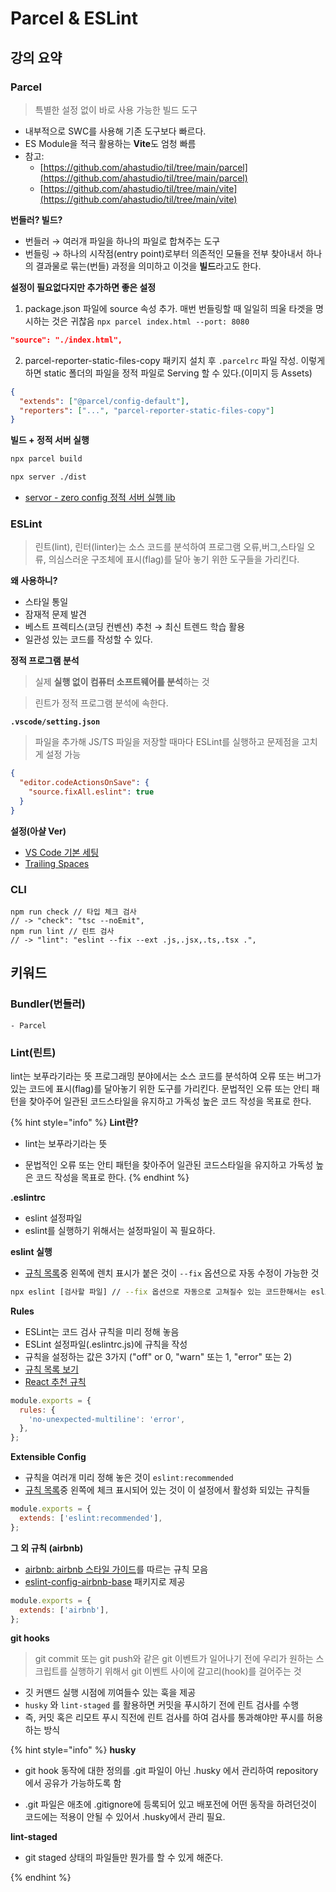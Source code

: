 # Parcel & ESLint

## 강의 요약

### Parcel

> 특별한 설정 없이 바로 사용 가능한 빌드 도구

- 내부적으로 SWC를 사용해 기존 도구보다 빠르다.
- ES Module을 적극 활용하는 **Vite**도 엄청 빠름
- 참고:
  - [https://github.com/ahastudio/til/tree/main/parcel](https://github.com/ahastudio/til/tree/main/parcel)
  - [https://github.com/ahastudio/til/tree/main/vite](https://github.com/ahastudio/til/tree/main/vite)

**번들러? 빌드?**

- 번들러 → 여러개 파일을 하나의 파일로 합쳐주는 도구
- 번들링 → 하나의 시작점(entry point)로부터 의존적인 모듈을 전부 찾아내서 하나의 결과물로 묶는(번들) 과정을 의미하고 이것을 **빌드**라고도 한다.

**설정이 필요없다지만 추가하면 좋은 설정**

1. package.json 파일에 source 속성 추가.
   매번 번들링할 때 일일히 띄울 타겟을 명시하는 것은 귀찮음
   `npx parcel index.html --port: 8080`

```json
"source": "./index.html",
```

2. parcel-reporter-static-files-copy 패키지 설치 후 `.parcelrc` 파일 작성.
   이렇게하면 static 폴더의 파일을 정적 파일로 Serving 할 수 있다.(이미지 등 Assets)

```json
{
  "extends": ["@parcel/config-default"],
  "reporters": ["...", "parcel-reporter-static-files-copy"]
}
```

**빌드 + 정적 서버 실행**

```bash
npx parcel build

npx server ./dist
```

- [servor - zero config 정적 서버 실행 lib](https://github.com/lukejacksonn/servor)

### ESLint

> 린트(lint), 린터(linter)는 소스 코드를 분석하여 프로그램 오류,버그,스타일 오류, 의심스러운 구조체에 표시(flag)를 달아 놓기 위한 도구들을 가리킨다.

**왜 사용하니?**

- 스타일 통일
- 잠재적 문제 발견
- 베스트 프렉티스(코딩 컨벤션) 추천 → 최신 트렌드 학습 활용
- 일관성 있는 코드를 작성할 수 있다.

**정적 프로그램 분석**

> 실제 **실행 없이 컴퓨터 소프트웨어를 분석**하는 것

> 린트가 정적 프로그램 분석에 속한다.

**`.vscode/setting.json`**

> 파일을 추가해 JS/TS 파일을 저장할 때마다 ESLint를 실행하고 문제점을 고치게 설정 가능

```json
{
  "editor.codeActionsOnSave": {
    "source.fixAll.eslint": true
  }
}
```

**설정(아샬 Ver)**

- [VS Code 기본 세팅](https://github.com/ahastudio/CodingLife/blob/main/20211008/react/.vscode/settings.json)
- [Trailing Spaces](https://marketplace.visualstudio.com/items?itemName=shardulm94.trailing-spaces)

### CLI

```
npm run check // 타입 체크 검사
// -> "check": "tsc --noEmit",
npm run lint // 린트 검사
// -> "lint": "eslint --fix --ext .js,.jsx,.ts,.tsx .",
```

## 키워드

### Bundler(번들러)

    - Parcel

### Lint(린트)

lint는 보푸라기라는 뜻
프로그래밍 분야에서는 소스 코드를 분석하여 오류 또는 버그가 있는 코드에 표시(flag)를 달아놓기 위한 도구를 가리킨다.
문법적인 오류 또는 안티 패턴을 찾아주어 일관된 코드스타일을 유지하고 가독성 높은 코드 작성을 목표로 한다.

{% hint style="info" %}
**Lint란?**

- lint는 보푸라기라는 뜻

- 문법적인 오류 또는 안티 패턴을 찾아주어 일관된 코드스타일을 유지하고 가독성 높은 코드 작성을 목표로 한다.
  {% endhint %}

**.eslintrc**

- eslint 설정파일
- eslint를 실행하기 위해서는 설정파일이 꼭 필요하다.

**eslint 실행**

- [규칙 목록](https://eslint.org/docs/latest/rules/)중 왼쪽에 렌치 표시가 붙은 것이 `--fix` 옵션으로 자동 수정이 가능한 것

```bash
npx eslint [검사할 파일] // --fix 옵션으로 자동으로 고쳐질수 있는 코드한해서는 eslint가 수정해준다.
```

**Rules**

- ESLint는 코드 검사 규칙을 미리 정해 놓음
- ESLint 설정파일(.eslintrc.js)에 규칙을 작성
- 규칙을 설정하는 값은 3가지 ("off" or 0, "warn" 또는 1, "error" 또는 2)
- [규칙 목록 보기](https://eslint.org/docs/latest/rules/)
- [React 추천 규칙](https://github.com/jsx-eslint/eslint-plugin-react)

```js
module.exports = {
  rules: {
    'no-unexpected-multiline': 'error',
  },
};
```

**Extensible Config**

- 규칙을 여러개 미리 정해 놓은 것이 `eslint:recommended`
- [규칙 목록](https://eslint.org/docs/latest/rules/)중 왼쪽에 체크 표시되어 있는 것이 이 설정에서 활성화 되있는 규칙들

```js
module.exports = {
  extends: ['eslint:recommended'],
};
```

**그 외 규칙 (airbnb)**

- [airbnb: airbnb 스타일 가이드](https://github.com/airbnb/javascript)를 따르는 규칙 모음
- [eslint-config-airbnb-base](https://github.com/airbnb/javascript/tree/master/packages/eslint-config-airbnb-base) 패키지로 제공

```js
module.exports = {
  extends: ['airbnb'],
};
```

**git hooks**

> git commit 또는 git push와 같은 git 이벤트가 일어나기 전에 우리가 원하는 스크립트를 실행하기 위해서 git 이벤트 사이에 갈고리(hook)를 걸어주는 것

- 깃 커맨드 실행 시점에 끼여들수 있는 훅을 제공
- `husky` 와 `lint-staged` 를 활용하면 커밋을 푸시하기 전에 린트 검사를 수행
- 즉, 커밋 혹은 리모트 푸시 직전에 린트 검사를 하여 검사를 통과해야만 푸시를 허용하는 방식

{% hint style="info" %}
**husky**

- git hook 동작에 대한 정의를 .git 파일이 아닌 .husky 에서 관리하여 repository에서 공유가 가능하도록 함

- .git 파일은 애초에 .gitignore에 등록되어 있고 배포전에 어떤 동작을 하려던것이 코드에는 적용이 안될 수 있어서 .husky에서 관리 필요.

**lint-staged**

- git staged 상태의 파일들만 뭔가를 할 수 있게 해준다.

{% endhint %}
